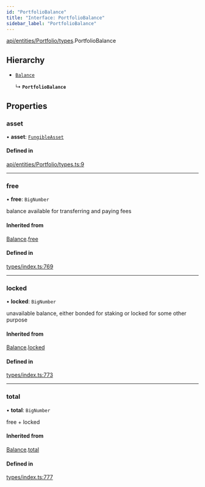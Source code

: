 ```yaml
---
id: "PortfolioBalance"
title: "Interface: PortfolioBalance"
sidebar_label: "PortfolioBalance"
---
```


[api/entities/Portfolio/types](../../../../../../modules/API/Entities/Portfolio/Types/Types.md).PortfolioBalance

## Hierarchy

- [`Balance`](../../../../../Types/Balance/Balance.md)

  ↳ **`PortfolioBalance`**

## Properties

### asset

• **asset**: [`FungibleAsset`](../../../../../../classes/API/Entities/Asset/Fungible/FungibleAsset.md)

#### Defined in

[api/entities/Portfolio/types.ts:9](https://github.com/PolymeshAssociation/polymesh-sdk/blob/adcc38781/src/api/entities/Portfolio/types.ts#L9)

___

### free

• **free**: `BigNumber`

balance available for transferring and paying fees

#### Inherited from

[Balance](../../../../../Types/Balance/Balance.md).[free](../../../../../Types/Balance/Balance.md#free)

#### Defined in

[types/index.ts:769](https://github.com/PolymeshAssociation/polymesh-sdk/blob/adcc38781/src/types/index.ts#L769)

___

### locked

• **locked**: `BigNumber`

unavailable balance, either bonded for staking or locked for some other purpose

#### Inherited from

[Balance](../../../../../Types/Balance/Balance.md).[locked](../../../../../Types/Balance/Balance.md#locked)

#### Defined in

[types/index.ts:773](https://github.com/PolymeshAssociation/polymesh-sdk/blob/adcc38781/src/types/index.ts#L773)

___

### total

• **total**: `BigNumber`

free + locked

#### Inherited from

[Balance](../../../../../Types/Balance/Balance.md).[total](../../../../../Types/Balance/Balance.md#total)

#### Defined in

[types/index.ts:777](https://github.com/PolymeshAssociation/polymesh-sdk/blob/adcc38781/src/types/index.ts#L777)

